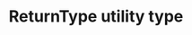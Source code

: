 ---
title: "ReturnType utility type"
description: "The ReturnType utility type lets you get the return type of a function type."
dependencies: ["passing-generics-to-types"]
link: "https://www.typescriptlang.org/docs/handbook/utility-types.html#returntypetype"
---